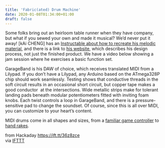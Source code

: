```yaml
---
title: 'Fabric(ated) Drum Machine'
date: 2020-01-08T01:34:00+01:00
draft: false
---
```


Some folks bring out an heirloom table runner when they have company, but what if you sewed your own and made it musical? We’d never put it away! \[kAi CHENG\] has an [Instructable about how to recreate his melodic material](https://www.instructables.com/id/Fabric-Your-Drum-Machine/), and there is a link to [his website](http://www.dkaib.com/#/drummachine-x-tablerunner/), which describes his design process, not just the finished product. We have a video below showing a jam session where he exercises a basic function set.

GarageBand is his DAW of choice, which receives translated MIDI from a Lilypad. If you don’t have a Lilypad, any Arduino based on the ATmega328P chip should work seamlessly. Testing shows that conductive threads in the soft circuit results in an occasional short circuit, but copper tape makes a good conductor  at the intersections. Wide metallic strips make for tolerant landing pads beneath modular potentiometers fitted with inviting foam knobs. Each twist controls a loop in GarageBand, and there is a pressure-sensitive pad to change the soundset. Of course, since this is all over MIDI, you can customize to your heart’s content.

MIDI drums come in all shapes and sizes, from a [familiar game controller](https://hackaday.com/2015/07/18/forgotten-rock-band-drum-controller-as-a-midi-instrument/) to [hand rakes](https://hackaday.com/2011/07/29/midi-air-drums-let-you-play-anywhere/).

  
  
from Hackaday https://ift.tt/36z8zce  
via [IFTTT](https://ifttt.com/?ref=da&site=blogger)